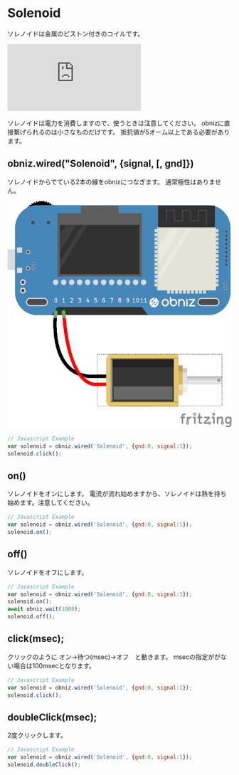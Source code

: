 # Solenoid

ソレノイドは金属のピストン付きのコイルです。

<div class="embed-responsive embed-responsive-4by3 iframe_outer" >
<iframe class="embed-responsive-item iframe_inner" src="https://www.youtube.com/embed/6BeLaH5HkVw" frameborder="0" allow="autoplay; encrypted-media" allowfullscreen></iframe>
</div>

ソレノイドは電力を消費しますので、使うときは注意してください。
obnizに直接繋げられるのは小さなものだけです。
抵抗値が5オーム以上である必要があります。

## obniz.wired("Solenoid", {signal, [, gnd]})

ソレノイドからでている2本の線をobnizにつなぎます。
通常極性はありません。


![](./wired.png)

```Javascript
// Javascript Example
var solenoid = obniz.wired('Solenoid', {gnd:0, signal:1});
solenoid.click();
```

## on()
ソレノイドをオンにします。
電流が流れ始めますから、ソレノイドは熱を持ち始めます。注意してください。

```Javascript
// Javascript Example
var solenoid = obniz.wired('Solenoid', {gnd:0, signal:1});
solenoid.on();
```

## off()
ソレノイドをオフにします。

```Javascript
// Javascript Example
var solenoid = obniz.wired('Solenoid', {gnd:0, signal:1});
solenoid.on();
await obniz.wait(1000);
solenoid.off();
```

## click(msec);
クリックのように オン->待つ(msec)->オフ　と動きます。
msecの指定ががない場合は100msecとなります。

```Javascript
// Javascript Example
var solenoid = obniz.wired('Solenoid', {gnd:0, signal:1});
solenoid.click();
```

## doubleClick(msec);
2度クリックします。

```Javascript
// Javascript Example
var solenoid = obniz.wired('Solenoid', {gnd:0, signal:1});
solenoid.doubleClick();
```